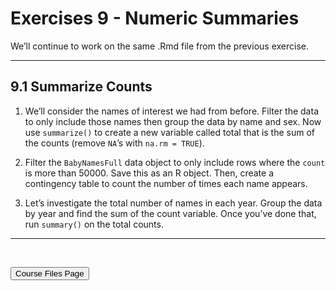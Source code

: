 Exercises 9 - Numeric Summaries
================

We’ll continue to work on the same .Rmd file from the previous exercise.

<hr>

## 9.1 Summarize Counts

1.  We’ll consider the names of interest we had from before. Filter the
    data to only include those names then group the data by name and
    sex. Now use `summarize()` to create a new variable called total
    that is the sum of the counts (remove `NA`’s with `na.rm = TRUE`).

2.  Filter the `BabyNamesFull` data object to only include rows where
    the `count` is more than 50000. Save this as an R object. Then,
    create a contingency table to count the number of times each name
    appears.

3.  Let’s investigate the total number of names in each year. Group the
    data by year and find the sum of the count variable. Once you’ve
    done that, run `summary()` on the total counts.

<hr>

<br>

<a href = "https://jbpost2.github.io/Basics-of-R-for-Data-Science-and-Statistics/CourseFiles.html"><button type="button">Course
Files Page</button></a>
